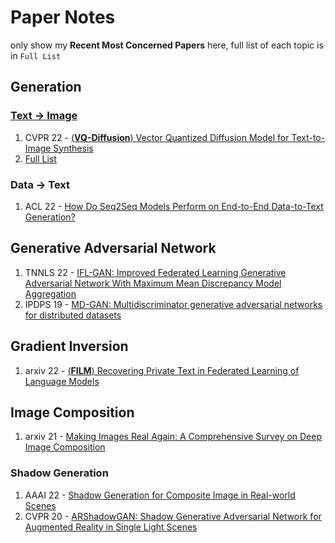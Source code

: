 # Paper Notes

only show my **Recent Most Concerned Papers** here, full list of each topic is in `Full List`

## Generation

### [Text -> Image](https://github.com/Yutong-Zhou-cv/Awesome-Text-to-Image)

1. CVPR 22 - [(**VQ-Diffusion**) Vector Quantized Diffusion Model for Text-to-Image Synthesis](https://github.com/qiaojy19/q-Papers/issues/5)
15. [Full List](https://github.com/qiaojy19/q-Papers/issues/28)

### Data -> Text
1. ACL 22 - [How Do Seq2Seq Models Perform on End-to-End Data-to-Text Generation?](https://github.com/qiaojy19/q-Papers/issues/30)

## Generative Adversarial Network 
1. TNNLS 22 - [IFL-GAN: Improved Federated Learning Generative Adversarial Network With Maximum Mean Discrepancy Model Aggregation](https://github.com/qiaojy19/q-Papers/issues/15)
2. IPDPS 19 - [MD-GAN: Multidiscriminator generative adversarial networks for distributed datasets](https://github.com/qiaojy19/q-Papers/issues/16)

## Gradient Inversion
1. arxiv 22 - [(**FILM**) Recovering Private Text in Federated Learning of Language Models](https://github.com/qiaojy19/q-Papers/issues/27)

## Image Composition
1. arxiv 21 - [Making Images Real Again: A Comprehensive Survey on Deep Image Composition](https://github.com/qiaojy19/q-Papers/issues/31)

### Shadow Generation
1. AAAI 22 - [Shadow Generation for Composite Image in Real-world Scenes](https://github.com/qiaojy19/q-Papers/issues/32)
2. CVPR 20 - [ARShadowGAN: Shadow Generative Adversarial Network for Augmented Reality in Single Light Scenes](https://github.com/qiaojy19/q-Papers/issues/33)
